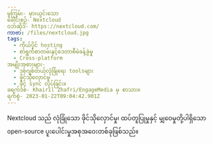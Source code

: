 ```yaml
---
မူကြမ်း- မှားယွင်းသော
ခေါင်းစဉ်- Nextcloud
ဝဘ်ဆိုဒ်- https://nextcloud.com/
ကာဗာ: /files/nextcloud.jpg
tags:
  - ကိုယ်ပိုင် hosting
  - စာရွက်စာတမ်းနှင့်ဒေတာစီမံခန့်ခွဲမှု
  - Cross-platform
အမျိုးအစားများ-
  - ဒစ်ဂျစ်တယ်လုံခြုံရေး toolsများ
  - ဖိုင်သိုလှောင်မှု
  - ဖိုင် sync လုပ်ခြင်း။
ခရက်ဒစ်- Khairil Zhafri/EngageMedia မှ စာသား။
ရက်စွဲ- 2023-01-22T09:04:42.901Z
---
```

Nextcloud သည် လုံခြုံသော ဖိုင်သိုလှောင်မှု၊ ထပ်တူပြုမှုနှင့် မျှဝေမှုတို့ပါရှိသော open-source ပူးပေါင်းမှုအစုအဝေးတစ်ခုဖြစ်သည်။